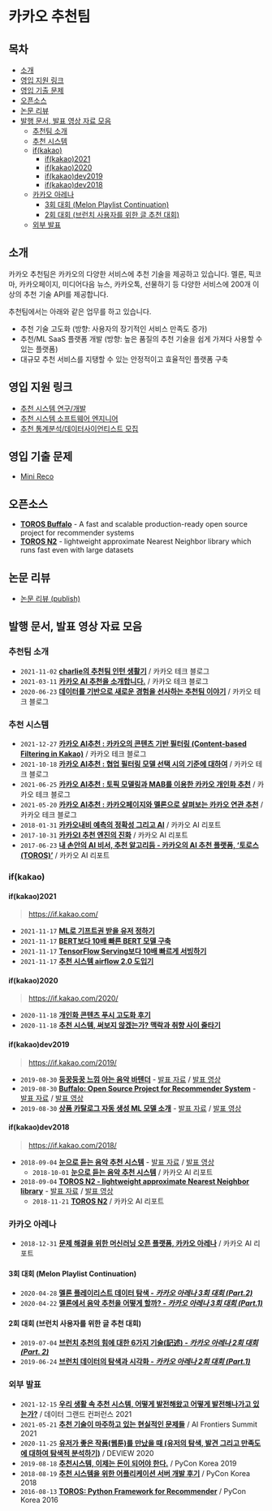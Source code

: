 # 카카오 추천팀 <!-- omit in toc -->

## 목차 <!-- omit in toc -->

- [소개](#소개)
- [영입 지원 링크](#영입-지원-링크)
- [영입 기출 문제](#영입-기출-문제)
- [오픈소스](#오픈소스)
- [논문 리뷰](#논문-리뷰)
- [발행 문서, 발표 영상 자료 모음](#발행-문서-발표-영상-자료-모음)
  - [추천팀 소개](#추천팀-소개)
  - [추천 시스템](#추천-시스템)
  - [if(kakao)](#ifkakao)
    - [if(kakao)2021](#ifkakao2021)
    - [if(kakao)2020](#ifkakao2020)
    - [if(kakao)dev2019](#ifkakaodev2019)
    - [if(kakao)dev2018](#ifkakaodev2018)
  - [카카오 아레나](#카카오-아레나)
    - [3회 대회 (Melon Playlist Continuation)](#3회-대회-melon-playlist-continuation)
    - [2회 대회 (브런치 사용자를 위한 글 추천 대회)](#2회-대회-브런치-사용자를-위한-글-추천-대회)
  - [외부 발표](#외부-발표)

## 소개

카카오 추천팀은 카카오의 다양한 서비스에 추천 기술을 제공하고 있습니다. 멜론, 픽코마, 카카오페이지, 미디어다음 뉴스, 카카오톡, 선물하기 등 다양한 서비스에 200개 이상의 추천 기술 API를 제공합니다.

추천팀에서는 아래와 같은 업무를 하고 있습니다.

- 추천 기술 고도화 (방향: 사용자의 장기적인 서비스 만족도 증가)
- 추천/ML SaaS 플랫폼 개발 (방향: 높은 품질의 추천 기술을 쉽게 가져다 사용할 수 있는 플랫폼)
- 대규모 추천 서비스를 지탱할 수 있는 안정적이고 효율적인 플랫폼 구축

## 영입 지원 링크

- [추천 시스템 연구/개발](https://careers.kakao.com/jobs/P-9883)
- [추천 시스템 소프트웨어 엔지니어](https://careers.kakao.com/jobs/P-10200)
- [추천 통계분석/데이터사이언티스트 모집](https://careers.kakao.com/jobs/P-10913)

## 영입 기출 문제

- [Mini Reco](programming_assignments/mini_reco)

## 오픈소스

- **[TOROS Buffalo](https://github.com/kakao/buffalo)** - A fast and scalable production-ready open source project for recommender systems
- **[TOROS N2](https://github.com/kakao/n2)** - lightweight approximate Nearest Neighbor library which runs fast even with large datasets

## 논문 리뷰

- [논문 리뷰 (publish)](https://publish.obsidian.md/kakao-recoteam/README)

## 발행 문서, 발표 영상 자료 모음

### 추천팀 소개

- `2021-11-02` **[charlie의 추천팀 인턴 생활기](https://tech.kakao.com/2021/11/02/charlie-internship/)** / 카카오 테크 블로그
- `2021-03-11` **[카카오 AI 추천을 소개합니다.](https://tech.kakao.com/2021/03/11/kakao-ai/)** / 카카오 테크 블로그
- `2020-06-23` **[데이터를 기반으로 새로운 경험을 선사하는 추천팀 이야기](https://tech.kakao.com/2020/06/23/recruit-algorithm-ml/)** / 카카오 테크 블로그

### 추천 시스템

- `2021-12-27` **[카카오 AI추천 : 카카오의 콘텐츠 기반 필터링 (Content-based Filtering in Kakao)](https://tech.kakao.com/2021/12/27/content-based-filtering-in-kakao/)** / 카카오 테크 블로그
- `2021-10-18` **[카카오 AI추천 : 협업 필터링 모델 선택 시의 기준에 대하여](https://tech.kakao.com/2021/10/18/collaborative-filtering/)** / 카카오 테크 블로그
- `2021-06-25` **[카카오 AI추천 : 토픽 모델링과 MAB를 이용한 카카오 개인화 추천](https://tech.kakao.com/2021/06/25/kakao-ai-recommendation-01/)** / 카카오 테크 블로그
- `2021-05-20` **[카카오 AI추천 : 카카오페이지와 멜론으로 살펴보는 카카오 연관 추천](https://tech.kakao.com/2021/05/20/kakao-ai-recommendation/)** / 카카오 테크 블로그
- `2018-01-31` **[카카오내비 예측의 정확성 그리고 AI](https://brunch.co.kr/@kakao-it/193)** / 카카오 AI 리포트
- `2017-10-31` **[카카오I 추천 엔진의 진화](https://brunch.co.kr/@kakao-it/136)** / 카카오 AI 리포트
- `2017-06-23` **[내 손안의 AI 비서, 추천 알고리듬 - 카카오의 AI 추천 플랫폼, ‘토로스(TOROS)’](https://brunch.co.kr/@kakao-it/72)** / 카카오 AI 리포트

### if(kakao)

#### if(kakao)2021

> <https://if.kakao.com/>

- `2021-11-17` **[ML로 기프트권 받을 유저 정하기](https://if.kakao.com/session/26)**
- `2021-11-17` **[BERT보다 10배 빠른 BERT 모델 구축](https://if.kakao.com/session/27)**
- `2021-11-17` **[TensorFlow Serving보다 10배 빠르게 서빙하기](https://if.kakao.com/session/28)**
- `2021-11-17` **[추천 시스템 airflow 2.0 도입기](https://if.kakao.com/session/29)**

#### if(kakao)2020

> <https://if.kakao.com/2020/>

- `2020-11-18` **[개인화 콘텐츠 푸시 고도화 후기](https://if.kakao.com/2020/session/93)**
- `2020-11-18` **[추천 시스템, 써보지 않겠는가? 맥락과 취향 사이 줄타기](https://if.kakao.com/2020/session/125)**

#### if(kakao)dev2019

> <https://if.kakao.com/2019/>

- `2019-08-30` **[둥꿍둥꿍 느낌 아는 음악 바텐더](https://if.kakao.com/2019/program?sessionId=1bfc0d56-3946-4e40-9ab1-523f16d8594a)** - [발표 자료](https://mk.kakaocdn.net/dn/if-kakao/conf2019/%EB%B0%9C%ED%91%9C%EC%9E%90%EB%A3%8C_2019/T08-S01.pdf) / [발표 영상](https://mk-v1.kakaocdn.net/dn/if-kakao/conf2019/conf_video_2019/2_103_01_m1.mp4)
- `2019-08-30` **[Buffalo: Open Source Project for Recommender System](https://if.kakao.com/2019/program?sessionId=c59d4061-6914-4a65-8fb5-f0a0c6c65b93)** - [발표 자료](https://mk.kakaocdn.net/dn/if-kakao/conf2019/%EB%B0%9C%ED%91%9C%EC%9E%90%EB%A3%8C_2019/T08-S02-Buffalo.pdf) / [발표 영상](https://mk-v1.kakaocdn.net/dn/if-kakao/conf2019/conf_video_2019/2_103_02_m1.mp4)
- `2019-08-30` **[상품 카탈로그 자동 생성 ML 모델 소개](https://if.kakao.com/2019/program?sessionId=dce0dd84-d054-4b80-8013-b3d58f61bbe8)** - [발표 자료](https://mk.kakaocdn.net/dn/if-kakao/conf2019/%EB%B0%9C%ED%91%9C%EC%9E%90%EB%A3%8C_2019/T08-S04.pdf) / [발표 영상](https://mk-v1.kakaocdn.net/dn/if-kakao/conf2019/conf_video_2019/2_103_04_m1.mp4)

#### if(kakao)dev2018

> <https://if.kakao.com/2018/>

- `2018-09-04` **[눈으로 듣는 음악 추천 시스템](https://if.kakao.com/2018/program?sessionId=959a3047-0a08-4a42-99ce-35a9210ab49a)** - [발표 자료](https://mk.kakaocdn.net/dn/if-kakao/conf2018/%E1%84%82%E1%85%AE%E1%86%AB%E1%84%8B%E1%85%B3%E1%84%85%E1%85%A9%20%E1%84%83%E1%85%B3%E1%86%AE%E1%84%82%E1%85%B3%E1%86%AB%20%E1%84%8B%E1%85%B3%E1%86%B7%E1%84%8B%E1%85%A1%E1%86%A8%20%E1%84%8E%E1%85%AE%E1%84%8E%E1%85%A5%E1%86%AB%20%E1%84%89%E1%85%B5%E1%84%89%E1%85%B3%E1%84%90%E1%85%A6%E1%86%B7.pdf) / [발표 영상](http://tv.kakao.com/v/391418802)
  - `2018-10-01` **[눈으로 듣는 음악 추천 시스템](https://brunch.co.kr/@kakao-it/282)** / 카카오 AI 리포트
- `2018-09-04` **[TOROS N2 - lightweight approximate Nearest Neighbor library](https://if.kakao.com/2018/program?sessionId=ad6ea793-70e6-495c-b154-c765e6339793)** - [발표 자료](https://mk.kakaocdn.net/dn/if-kakao/conf2018/TOROS%20N2%20-%20lightweight%20approximate%20Nearest%20Neighbor%20library.pdf) / [발표 영상](http://tv.kakao.com/v/391419278)
  - `2018-11-21` **[TOROS N2](https://brunch.co.kr/@kakao-it/300)** / 카카오 AI 리포트

### 카카오 아레나

- `2018-12-31` **[문제 해결을 위한 머신러닝 오픈 플랫폼, 카카오 아레나](https://brunch.co.kr/@kakao-it/321)** / 카카오 AI 리포트

#### 3회 대회 (Melon Playlist Continuation)

- `2020-04-28` **[멜론 플레이리스트 데이터 탐색 - _카카오 아레나 3회 대회 (Part.2)_](https://brunch.co.kr/@kakao-it/343)**
- `2020-04-22` **[멜론에서 음악 추천을 어떻게 할까? - _카카오 아레나 3회 대회 (Part.1)_](https://brunch.co.kr/@kakao-it/342)**

#### 2회 대회 (브런치 사용자를 위한 글 추천 대회)

- `2019-07-04` **[브런치 추천의 힘에 대한 6가지 기술(記述) - _카카오 아레나 2회 대회 (Part. 2)_](https://brunch.co.kr/@kakao-it/333)**
- `2019-06-24` **[브런치 데이터의 탐색과 시각화 - _카카오 아레나 2회 대회 (Part.1)_](https://brunch.co.kr/@kakao-it/332)**

### 외부 발표

- `2021-12-15` **[우리 생활 속 추천 시스템, 어떻게 발전해왔고 어떻게 발전해나가고 있는가?](https://www.youtube.com/watch?v=jJfXHo7nNe8)** / 데이터 그랜드 컨퍼런스 2021
- `2021-05-21` **[추천 기술이 마주하고 있는 현실적인 문제들](https://www.youtube.com/watch?v=UUY8YEesIVY)** / AI Frontiers Summit 2021
- `2020-11-25` **[유저가 좋은 작품(웹툰)를 만났을 때 (유저의 탐색, 발견 그리고 만족도에 대하여 탐색적 분석하기)](https://deview.kr/2020/sessions/332)** / DEVIEW 2020
- `2019-08-18` **[추천시스템, 이제는 돈이 되어야 한다.](https://archive.pycon.kr/2019/program/talk-detail/?id=136)** / PyCon Korea 2019
- `2018-08-19` **[추천 시스템을 위한 어플리케이션 서버 개발 후기](https://archive.pycon.kr/2018/program/33)** / PyCon Korea 2018
- `2016-08-13` **[TOROS: Python Framework for Recommender](https://archive.pycon.kr/2016apac/program/50)** / PyCon Korea 2016
